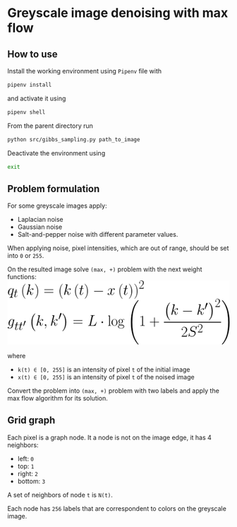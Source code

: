 # Greyscale image denoising with max flow

## How to use

Install the working environment using `Pipenv` file with

```bash
pipenv install
```

and activate it using

```bash
pipenv shell
```

From the parent directory run

```bash
python src/gibbs_sampling.py path_to_image
```

Deactivate the environment using

```bash
exit
```

## Problem formulation

For some greyscale images apply:
* Laplacian noise
* Gaussian noise
* Salt-and-pepper noise
with different parameter values.

When applying noise, pixel intensities, which are out of range,
should be set into `0` or `255`.

On the resulted image solve `(max, +)` problem with the next weight functions:
![Alt text](images/weight_functions.png)

where
* `k(t) ∈ [0, 255]` is an intensity of pixel `t` of the initial image
* `x(t) ∈ [0, 255]` is an intensity of pixel `t` of the noised image

Convert the problem into `(max, +)` problem with two labels and
apply the max flow algorithm for its solution.

## Grid graph

Each pixel is a graph node.
It a node is not on the image edge, it has 4 neighbors:
- left: `0`
- top: `1`
- right: `2`
- bottom: `3`

A set of neighbors of node `t` is `N(t)`.

Each node has `256` labels that are correspondent to colors on
the greyscale image.
